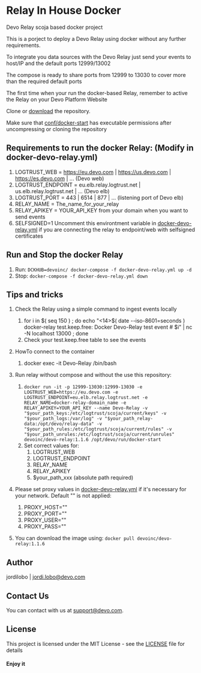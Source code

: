 # Relay In House Docker

Devo Relay scoja based docker project

This is a porject to deploy a Devo Relay using docker without any further requirements.

To integrate you data sources with the Devo Relay just send your events to host/IP and the default ports 12999/13002

The compose is ready to share ports from 12999 to 13030 to cover more than the required default ports

The first time when your run the docker-based Relay, remember to active the Relay on your Devo Platform Website

Clone or [download](https://github.com/DevoInc/devo-relay/archive/master.zip) the repository.

Make sure that [conf/docker-start](./conf/docker-start) has executable permissions after uncompressing or cloning the repository

## Requirements to run the docker Relay: (Modify in docker-devo-relay.yml)
1. LOGTRUST_WEB = https://eu.devo.com | https://us.devo.com | https://es.devo.com | ... (Devo web)
2. LOGTRUST_ENDPOINT = eu.elb.relay.logtrust.net | us.elb.relay.logtrust.net | ... (Devo elb)
3. LOGTRUST_PORT = 443 | 6514 | 877 | ... (listening port of Devo elb)
4. RELAY_NAME = The_name_for_your_relay
5. RELAY_APIKEY = YOUR_API_KEY from your domain when you want to send events
6. SELFSIGNED=1 Uncomment this environtment variable in [docker-devo-relay.yml](./docker-devo-relay.yml) if you are connecting the relay to endpoint/web with selfsigned certificates

## Run and Stop the docker Relay

1. Run: `DCKHUB=devoinc/ docker-compose -f docker-devo-relay.yml up -d`
2. Stop: `docker-compose -f docker-devo-relay.yml down`

## Tips and tricks

1. Check the Relay using a simple command to ingest events locally
    1. for i in $( seq 150 ) ; do echo "<14>$( date --iso-8601=seconds ) docker-relay test.keep.free: Docker Devo-Relay test event # $i" | nc -N localhost 13000 ; done
    2. Check your test.keep.free table to see the events

2. HowTo connect to the container
    1. docker exec -it Devo-Relay /bin/bash

3. Run relay without compose and without the use this repository:
    1. `docker run -it -p 12999-13030:12999-13030 -e LOGTRUST_WEB=https://eu.devo.com -e LOGTRUST_ENDPOINT=eu.elb.relay.logtrust.net -e RELAY_NAME=docker-relay-domain_name -e RELAY_APIKEY=YOUR_API_KEY --name Devo-Relay -v "$your_path_keys:/etc/logtrust/scoja/current/keys" -v "$your_path_logs:/var/log" -v "$your_path_relay-data:/opt/devo/relay-data" -v "$your_path_rules:/etc/logtrust/scoja/current/rules" -v "$your_path_unrules:/etc/logtrust/scoja/current/unrules" devoinc/devo-relay:1.1.6 /opt/devo/run/docker-start`
    2. Set correct values for:
        1. LOGTRUST_WEB
        2. LOGTRUST_ENDPOINT
        3. RELAY_NAME
        4. RELAY_APIKEY
        5. $your_path_xxx (absolute path required)

4. Please set proxy values in [docker-devo-relay.yml](./docker-devo-relay.yml) if it's necessary for your network. Default "" is not applied:
    1. PROXY_HOST=""
    2. PROXY_PORT=""
    3. PROXY_USER=""
    4. PROXY_PASS=""

5. You can download the image using: `docker pull devoinc/devo-relay:1.1.6`

## Author

jordilobo | [jordi.lobo@devo.com](mailto:jordi.lobo@devo.com)

## Contact Us
You can contact with us at support@devo.com.

## License
This project is licensed under the MIT License - see the [LICENSE](LICENSE) file for details

#### Enjoy it
